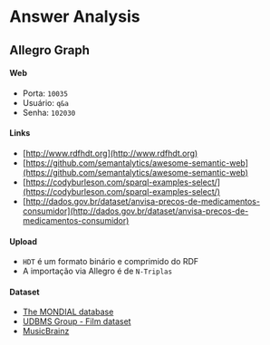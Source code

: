 # Answer Analysis

## Allegro Graph

#### Web

- Porta: `10035`
- Usuário: `q&a`
- Senha: `102030`

#### Links

- [http://www.rdfhdt.org](http://www.rdfhdt.org)
- [https://github.com/semantalytics/awesome-semantic-web](https://github.com/semantalytics/awesome-semantic-web)
- [https://codyburleson.com/sparql-examples-select/](https://codyburleson.com/sparql-examples-select/)
- [http://dados.gov.br/dataset/anvisa-precos-de-medicamentos-consumidor](http://dados.gov.br/dataset/anvisa-precos-de-medicamentos-consumidor)

#### Upload

- `HDT` é um formato binário e comprimido do RDF
- A importação via Allegro é de `N-Triplas`

#### Dataset

- [The MONDIAL database](https://www.dbis.informatik.uni-goettingen.de/Mondial/)
- [UDBMS Group - Film dataset](http://udbms.cs.helsinki.fi/?datasets/film_dataset)
- [MusicBrainz](https://musicbrainz.org)
